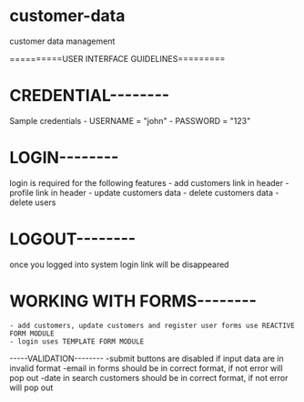 # customer-data
customer data management



==========USER INTERFACE GUIDELINES=========


# CREDENTIAL--------
Sample credentials
    - USERNAME = "john"
    - PASSWORD = "123"


# LOGIN--------
login is required for the following features
    - add customers link in header
    - profile link in header
    - update customers data
    - delete customers data
    - delete users

# LOGOUT--------
once you logged into system login link will be disappeared

# WORKING WITH FORMS--------
    - add customers, update customers and register user forms use REACTIVE FORM MODULE
    - login uses TEMPLATE FORM MODULE



-----VALIDATION--------
     -submit buttons are disabled if input data are in invalid format
    -email in forms should be in correct format, if not error will pop out
    -date in search customers should be in correct format, if not error will pop out
